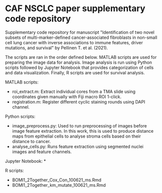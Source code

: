 # CAF NSCLC paper supplementary code repository

Supplementary code repository for manuscript "Identification of two novel subsets of multi-marker-defined cancer-associated fibroblasts in non-small cell lung cancer with inverse associations to immune features, driver mutations, and survival" by Pellinen T. et al. (2021).

The scripts are ran in the order defined below. MATLAB scripts are used for preparing the image data for analysis. Image analysis is run using Python scripts followed by Jupyter Notebook that provides categorization of cells and data visualization. Finally, R scripts are used for survival analysis.

MATLAB scripts:
* roi_extract.m: Extract individual cores from a TMA slide using coordinates given manually with Fiji macro ROI 1-click.
* registration.m: Register different cyclic staining rounds using DAPI channel.

Python scripts:
* image_preprocess.py: Used to run preprocessing of images before image feature extraction. In this work, this is used to produce distance maps from epithelial cells to analyse stroma cells based on their distance to cancer.
* analyse_cells.py: Runs feature extraction using segmented nuclei images and feature channels.

Jupyter Notebook:
* 

R scripts:
* BOMI1_2Together_Cox_Con_100621_ms.Rmd
* BOMI1_2Together_km_mutate_100621_ms.Rmd
